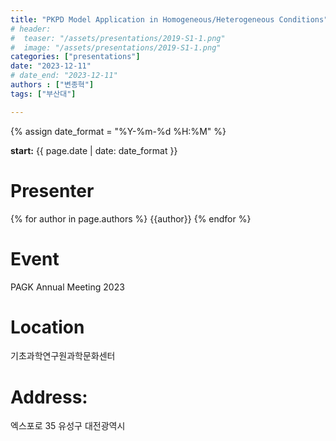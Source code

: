 ```yaml
---
title: "PKPD Model Application in Homogeneous/Heterogeneous Conditions"
# header:
#  teaser: "/assets/presentations/2019-S1-1.png"
#  image: "/assets/presentations/2019-S1-1.png"
categories: ["presentations"]
date: "2023-12-11"
# date_end: "2023-12-11"
authors : ["변종혁"]
tags: ["부산대"]

---
```

{% assign date_format = "%Y-%m-%d %H:%M" %}
<p class="page__date">
  <strong><i class="fas fa-fw fa-calendar-alt" aria-hidden="true"></i>start:</strong> 
  <time class="dt-published" datetime="{{ page.date}}">{{ page.date | date: date_format }}</time>
</p>

# Presenter
{% for author in page.authors %}
{{author}} 
{% endfor %}


# Event
PAGK Annual Meeting 2023

# Location
기초과학연구원과학문화센터
# Address:
  엑스포로 35
  유성구
  대전광역시

<!---[Document](/assets/presentations/2019-S1-1.pdf){: .btn .btn--primary}--->
